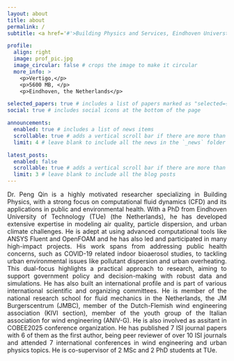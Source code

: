 ```yaml
---
layout: about
title: about
permalink: /
subtitle: <a href='#'>Building Physics and Services, Eindhoven Universtiy of Technology</a> 

profile:
  align: right
  image: prof_pic.jpg
  image_circular: false # crops the image to make it circular
  more_info: >
    <p>Vertigo,</p>
    <p>5600 MB, </p>
    <p>Eindhoven, the Netherlands</p>

selected_papers: true # includes a list of papers marked as "selected={true}"
social: true # includes social icons at the bottom of the page

announcements:
  enabled: true # includes a list of news items
  scrollable: true # adds a vertical scroll bar if there are more than 3 news items
  limit: 4 # leave blank to include all the news in the `_news` folder

latest_posts:
  enabled: false
  scrollable: true # adds a vertical scroll bar if there are more than 3 new posts items
  limit: 3 # leave blank to include all the blog posts
---
```



<div style="text-align: justify;"> Dr. Peng Qin is a highly motivated researcher specializing in Building Physics, with a strong focus on computational fluid dynamics (CFD) and its applications in public and environmental health. With a PhD from Eindhoven University of Technology (TUe) (the Netherlands), he has developed extensive expertise in modeling air quality, particle dispersion, and urban climate challenges. He is adept at using advanced computational tools like ANSYS Fluent and OpenFOAM and he has also led and participated in many high-impact projects. His work spans from addressing public health concerns, such as COVID-19 related indoor bioaerosol studies, to tackling urban environmental issues like pollutant dispersion and urban overheating. This dual-focus highlights a practical approach to research, aiming to support government policy and decision-making with robust data and simulations. He has also built an international profile and is part of various international scientific and organizing committees. He is member of the national research school for fluid mechanics in the Netherlands, the JM Burgerscentrum (JMBC), member of the Dutch-Flemish wind engineering association (KIVI section), member of the youth group of the Italian association for wind engineering (ANIV-G). He is also involved as assitant in COBEE2025 conference organization. He has published 7 ISI journal papers with 6 of them as the first author, being peer reviewer of over 10 ISI journals and attended 7 international conferences in wind engineering and urban physics topics. He is co-supervisor of 2 MSc and 2 PhD students at TUe.
</div>

